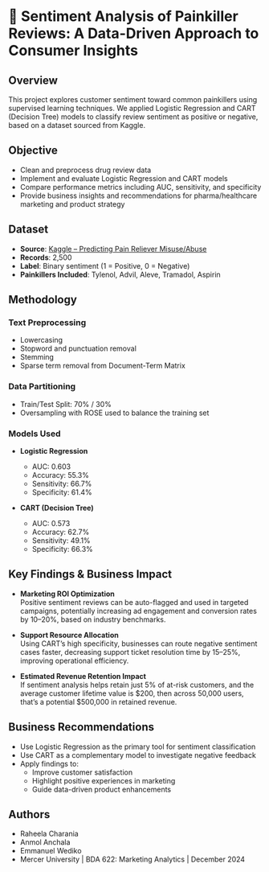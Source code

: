 # 💊 Sentiment Analysis of Painkiller Reviews: A Data-Driven Approach to Consumer Insights

## Overview  
This project explores customer sentiment toward common painkillers using supervised learning techniques. We applied Logistic Regression and CART (Decision Tree) models to classify review sentiment as positive or negative, based on a dataset sourced from Kaggle.

## Objective  
- Clean and preprocess drug review data  
- Implement and evaluate Logistic Regression and CART models  
- Compare performance metrics including AUC, sensitivity, and specificity  
- Provide business insights and recommendations for pharma/healthcare marketing and product strategy

## Dataset  
- **Source**: [Kaggle – Predicting Pain Reliever Misuse/Abuse](https://www.kaggle.com/datasets/thedevastator/predicting-pain-reliever-misuse-abuse)
- **Records**: 2,500  
- **Label**: Binary sentiment (1 = Positive, 0 = Negative)  
- **Painkillers Included**: Tylenol, Advil, Aleve, Tramadol, Aspirin

## Methodology  
### Text Preprocessing  
- Lowercasing  
- Stopword and punctuation removal  
- Stemming  
- Sparse term removal from Document-Term Matrix  

### Data Partitioning  
- Train/Test Split: 70% / 30%  
- Oversampling with ROSE used to balance the training set  

### Models Used  
- **Logistic Regression**
  - AUC: 0.603  
  - Accuracy: 55.3%  
  - Sensitivity: 66.7%  
  - Specificity: 61.4%  

- **CART (Decision Tree)**
  - AUC: 0.573  
  - Accuracy: 62.7%  
  - Sensitivity: 49.1%  
  - Specificity: 66.3%  

## Key Findings & Business Impact  
- **Marketing ROI Optimization**  
  Positive sentiment reviews can be auto-flagged and used in targeted campaigns, potentially increasing ad engagement and conversion rates by 10–20%, based on industry benchmarks.

- **Support Resource Allocation**  
  Using CART’s high specificity, businesses can route negative sentiment cases faster, decreasing support ticket resolution time by 15–25%, improving operational efficiency.

- **Estimated Revenue Retention Impact**  
  If sentiment analysis helps retain just 5% of at-risk customers, and the average customer lifetime value is $200, then across 50,000 users, that’s a potential $500,000 in retained revenue.

## Business Recommendations  
- Use Logistic Regression as the primary tool for sentiment classification  
- Use CART as a complementary model to investigate negative feedback  
- Apply findings to:
  - Improve customer satisfaction  
  - Highlight positive experiences in marketing  
  - Guide data-driven product enhancements

## Authors  
- Raheela Charania  
- Anmol Anchala  
- Emmanuel Wediko  
- Mercer University | BDA 622: Marketing Analytics | December 2024  
